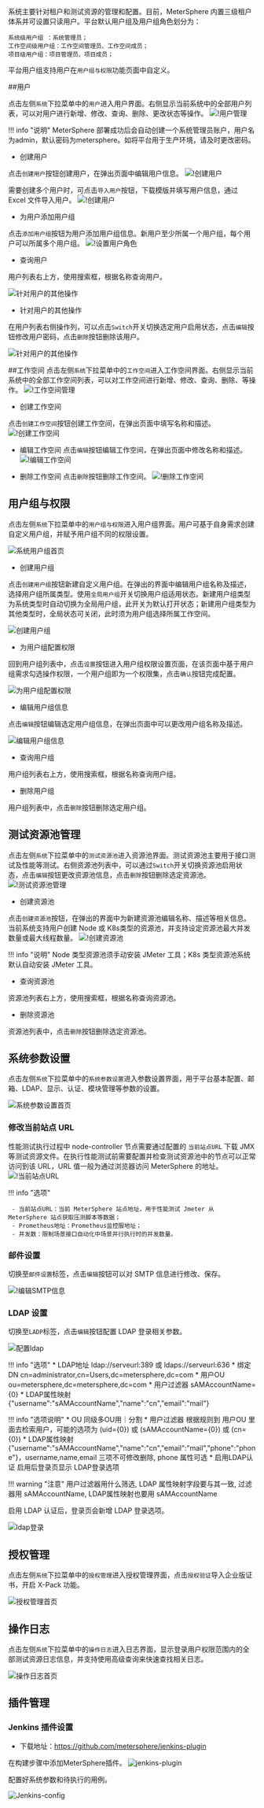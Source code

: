 系统主要针对租户和测试资源的管理和配置。目前，MeterSphere 内置三级租户体系并可设置只读用户。平台默认用户组及用户组角色划分为：

    系统级用户组 ：系统管理员； 
    工作空间级用户组：工作空间管理员、工作空间成员；
    项目级用户组：项目管理员、项目成员；

平台用户组支持用户在`用户组与权限`功能页面中自定义。

##用户

点击左侧`系统`下拉菜单中的`用户`进入用户界面。右侧显示当前系统中的全部用户列表，可以对用户进行新增、修改、查询、删除、更改状态等操作。
![!用户管理](../../img/system_management1/系统用户首页.png)

!!! info "说明"
     MeterSphere 部署成功后会自动创建一个系统管理员账户，用户名为admin，默认密码为metersphere。如将平台用于生产环境，请及时更改密码。


- 创建用户

点击`创建用户`按钮创建用户，在弹出页面中编辑用户信息。
![!创建用户](../../img/system_management1/系统创建用户.png)

需要创建多个用户时，可点击`导入用户`按钮，下载模版并填写用户信息，通过 Excel 文件导入用户。
![!创建用户](../../img/system_management1/系统导入用户.png)

- 为用户添加用户组

点击`添加用户组`按钮为用户添加用户组信息。新用户至少所属一个用户组，每个用户可以所属多个用户组。
![!设置用户角色](../../img/system_management1/系统下添加用户组.png)

-  查询用户

用户列表右上方，使用搜索框，根据名称查询用户。

![针对用户的其他操作](../../img/system_management1/查询用户.png)

-  针对用户的其他操作

在用户列表右侧操作列，可以点击`Switch`开关切换选定用户启用状态，点击`编辑`按钮修改用户密码，点击`删除`按钮删除该用户。

![针对用户的其他操作](../../img/system_management1/针对用户的其他操作.png)

##工作空间
点击左侧`系统`下拉菜单中的`工作空间`进入工作空间界面。右侧显示当前系统中的全部工作空间列表，可以对工作空间进行新增、修改、查询、删除、等操作。
![!工作空间管理](../../img/system_management1/系统工作空间首页.png)

- 创建工作空间

点击`创建工作空间`按钮创建工作空间，在弹出页面中填写名称和描述。
![!创建工作空间](../../img/system_management1/创建工作空间.png)

- 编辑工作空间
点击`编辑`按钮编辑工作空间，在弹出页面中修改名称和描述。
![!编辑工作空间](../../img/system_management1/编辑工作空间.png)

- 删除工作空间
点击`删除`按钮删除工作空间。
![!删除工作空间](../../img/system_management1/删除工作空间.png)

## 用户组与权限

点击左侧`系统`下拉菜单中的`用户组与权限`进入用户组界面。用户可基于自身需求创建自定义用户组，并赋予用户组不同的权限设置。

![系统用户组首页](../../img/system_management1/系统用户组首页.png)

- 创建用户组

点击`创建用户组`按钮新建自定义用户组。在弹出的界面中编辑用户组名称及描述，选择用户组所属类型。使用`全局用户组`开关切换用户组适用状态。新建用户组类型为系统类型时自动切换为全局用户组，此开关为默认打开状态；新建用户组类型为其他类型时，全局状态可关闭，此时须为用户组选择所属工作空间。

![创建用户组](../../img/system_management1/创建用户组.png)

- 为用户组配置权限

回到用户组列表中，点击`设置`按钮进入用户组权限设置页面，在该页面中基于用户组需求勾选操作权限，一个用户组即为一个权限集，点击`确认`按钮完成配置。

![为用户组配置权限](../../img/system_management1/为用户组配置权限.png)

- 编辑用户组信息

点击`编辑`按钮编辑选定用户组信息，在弹出页面中可以更改用户组名称及描述。

![编辑用户组信息](../../img/system_management1/编辑用户组信息.png)

- 查询用户组

用户组列表右上方，使用搜索框，根据名称查询用户组。

- 删除用户组

用户组列表中，点击`删除`按钮删除选定用户组。

## 测试资源池管理

点击左侧`系统`下拉菜单中的`测试资源池`进入资源池界面。测试资源池主要用于接口测试及性能等测试。右侧资源池列表中，可以通过`Switch`开关切换资源池启用状态，点击`编辑`按钮更改资源池信息，点击`删除`按钮删除选定资源池。
![!测试资源池管理](../../img/system_management1/系统测试资源池首页.png)

- 创建资源池

点击`创建资源池`按钮，在弹出的界面中为新建资源池编辑名称、描述等相关信息。当前系统支持用户创建 Node 或 K8s类型的资源池，并支持设定资源池最大并发数量或最大线程数量。
![!创建资源池](../../img/system_management1/系统下创建资源池.png)

!!! info "说明"
     Node 类型资源池须手动安装  JMeter 工具；K8s 类型资源池系统默认自动安装  JMeter 工具。

- 查询资源池

资源池列表右上方，使用搜索框，根据名称查询资源池。

- 删除资源池

资源池列表中，点击`删除`按钮删除选定资源池。

## 系统参数设置

点击左侧`系统`下拉菜单中的`系统参数设置`进入参数设置界面，用于平台基本配置、邮箱、LDAP、显示、认证、模块管理等参数的设置。

![系统参数设置首页](../../img/system_management1/系统参数设置首页.png)

### 修改当前站点 URL

性能测试执行过程中 node-controller 节点需要通过配置的 `当前站点URL` 下载 JMX 等测试资源文件。在执行性能测试前需要配置并检查测试资源池中的节点可以正常访问到该 URL，URL 值一般为通过浏览器访问 MeterSphere 的地址。
![!当前站点URL](../../img/system_management1/当前站点URL.png)

!!! info "选项"

     - 当前站点URL：当前 MeterSphere 站点地址，用于性能测试 Jmeter 从 MeterSphere 站点获取压测脚本等数据；	
     - Prometheus地址：Prometheus监控服地址；	 
     - 并发数：限制场景接口自动化中场景并行执行时的并发数量。

### 邮件设置

切换至`邮件设置`标签，点击`编辑`按钮可以对 SMTP 信息进行修改、保存。

![!编辑SMTP信息](../../img/system_management1/编辑smtp信息.png)

### LDAP 设置

切换至`LADP`标签，点击`编辑`按钮配置 LDAP 登录相关参数。

![配置ldap](../../img/system_management1/配置ldap.png)

!!! info "选项"
    * LDAP地址 ldap://serveurl:389 或 ldaps://serveurl:636
    * 绑定DN cn=administrator,cn=Users,dc=metersphere,dc=com
    * 用户OU ou=metersphere,dc=metersphere,dc=com
    * 用户过滤器 sAMAccountName={0}
    * LDAP属性映射 {"username":"sAMAccountName","name":"cn","email":"mail"}

!!! info "选项说明"
    * OU 同级多OU用｜分割
    * 用户过滤器 根据规则到 用户OU 里面去检索用户，可能的选项为 (uid={0}) 或 (sAMAccountName={0}) 或 (cn={0}) 
    * LDAP属性映射 {"username":"sAMAccountName","name":"cn","email":"mail","phone":"phone"}，username,name,email 三项不可修改删除, phone 属性可选
    * 启用LDAP认证 启用后登录页显示 LDAP登录选项

!!! warning "注意"
    用户过滤器用什么筛选, LDAP 属性映射字段要与其一致, 过滤器用 sAMAccountName, LDAP属性映射也要用 sAMAccountName
    
启用 LDAP 认证后，登录页会新增 LDAP 登录选项。

![ldap登录](../../img/system_management1/ldap登录.png)


## 授权管理

点击左侧`系统`下拉菜单中的`授权管理`进入授权管理界面，点击`授权验证`导入企业版证书，开启 X-Pack 功能。

![授权管理首页](../../img/system_management1/授权管理首页.png)

## 操作日志

点击左侧`系统`下拉菜单中的`操作日志`进入日志界面，显示登录用户权限范围内的全部测试资源日志信息，并支持使用高级查询来快速查找相关日志。

![操作日志首页](../../img/system_management1/操作日志首页.png)

## 插件管理

### Jenkins 插件设置

- 下载地址：https://github.com/metersphere/jenkins-plugin

在构建步骤中添加MeterSphere插件。
![jenkins-plugin](../../img/system_management/jenkins-plugin.png)

配置好系统参数和待执行的用例。

![Jenkins-config](../../img/system_management/Jenkins-config.png)


